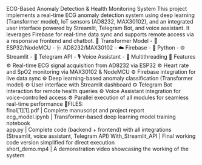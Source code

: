 ECG-Based Anomaly Detection & Health Monitoring System
          This project implements a real-time ECG anomaly detection system using deep learning (Transformer model), 
IoT sensors (AD8232, MAX30102), and an integrated user interface powered by Streamlit, Telegram Bot, and voice assistant.
It leverages Firebase for real-time data sync and supports remote access via a responsive frontend and chatbot.
🧠 Transformer Model - 🔌 ESP32/NodeMCU - 🩺 AD8232/MAX30102 - ☁️ Firebase - 🐍 Python - 🌐 Streamlit - 
🤖 Telegram API - 🎙️ Voice Assistant - 🧵 Multithreading
🚀 Features
⚙ Real-time ECG signal acquisition from AD8232 via ESP32
⚙ Heart rate and SpO2 monitoring via MAX30102 & NodeMCU
⚙ Firebase integration for live data sync
⚙ Deep learning-based anomaly classification (Transformer model)
⚙ User interface with Streamlit dashboard
⚙ Telegram Bot interaction for remote health queries
⚙ Voice Assistant integration for voice-controlled access
⚙ Parallel execution of all modules for seamless real-time performance
📁FILES:                                                                                        
final[1][1].pdf      | Complete manuscript and project report                                                              
ecg_model.ipynb      | Transformer-based deep learning model training notebook                                             
app.py               | Complete code (backend + frontend) with all integrations (Streamlit, voice assistant, Telegram API) 
With_Streamlit_API   | Final working code version simplified for direct execution                                          
short_demo.mp4       | A demonstration video showcasing the working of the system 

